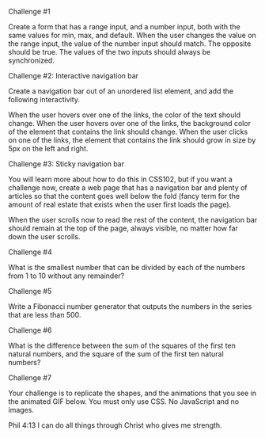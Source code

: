 Challenge #1

Create a form that has a range input, and a number input, both with the same values for min, max, and default. When the user changes the value on the range input, the value of the number input should match. The opposite should be true. The values of the two inputs should always be synchronized.


Challenge #2: Interactive navigation bar

Create a navigation bar out of an unordered list element, and add the following interactivity.

When the user hovers over one of the links, the color of the text should change.
When the user hovers over one of the links, the background color of the element that contains the link should change.
When the user clicks on one of the links, the element that contains the link should grow in size by 5px on the left and right.

Challenge #3: Sticky navigation bar

You will learn more about how to do this in CSS102, but if you want a challenge now, create a web page that has a navigation bar and plenty of articles so that the content goes well below the fold (fancy term for the amount of real estate that exists when the user first loads the page).

When the user scrolls now to read the rest of the content, the navigation bar should remain at the top of the page, always visible, no matter how far down the user scrolls.


Challenge #4

What is the smallest number that can be divided by each of the numbers from 1 to 10 without any remainder?


Challenge #5

Write a Fibonacci number generator that outputs the numbers in the series that are less than 500.


Challenge #6

What is the difference between the sum of the squares of the first ten natural numbers, and the square of the sum of the first ten natural numbers?


Challenge #7

Your challenge is to replicate the shapes, and the animations that you see in the animated GIF below. You must only use CSS. No JavaScript and no images.

Phil 4:13
I can do all things through Christ who gives me strength.